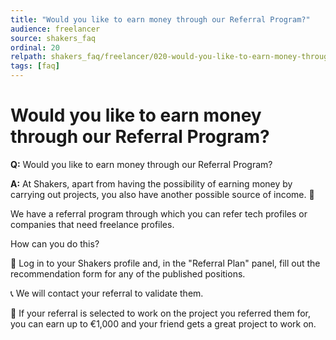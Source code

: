 ```yaml
---
title: "Would you like to earn money through our Referral Program?"
audience: freelancer
source: shakers_faq
ordinal: 20
relpath: shakers_faq/freelancer/020-would-you-like-to-earn-money-through-our-referral-program.md
tags: [faq]
---
```


# Would you like to earn money through our Referral Program?

**Q:** Would you like to earn money through our Referral Program?

**A:** At Shakers, apart from having the possibility of earning money by carrying out projects, you also have another possible source of income. 💸

We have a referral program through which you can refer tech profiles or companies that need freelance profiles.

How can you do this?

📝 Log in to your Shakers profile and, in the "Referral Plan" panel, fill out the recommendation form for any of the published positions.

📞 We will contact your referral to validate them.

🤑 If your referral is selected to work on the project you referred them for, you can earn up to €1,000 and your friend gets a great project to work on.
